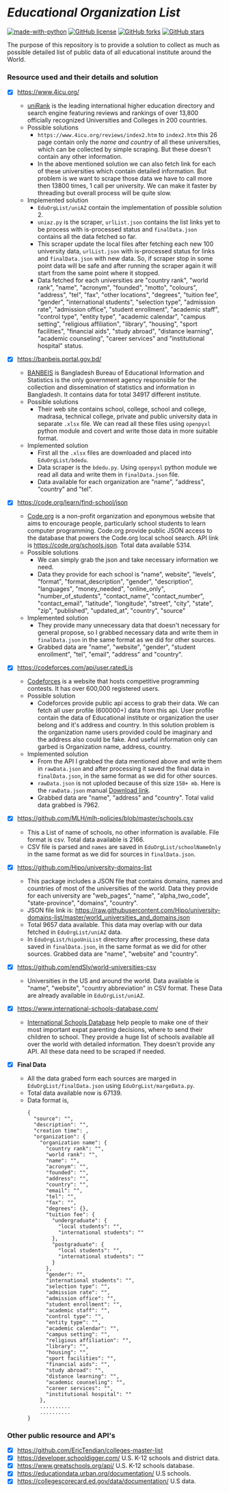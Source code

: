 # *Educational Organization List*
[![made-with-python](https://img.shields.io/badge/Made%20with-Python-1f425f.svg)](https://www.python.org/)
[![GitHub license](https://img.shields.io/github/license/ShouravAhmed/EduOrgList.svg)](https://github.com/ShouravAhmed/EduOrgList/blob/main/LICENSE)
[![GitHub forks](https://img.shields.io/github/forks/ShouravAhmed/EduOrgList.svg?style=social&label=Fork)](https://github.com/ShouravAhmed/EduOrgList)
[![GitHub stars](https://img.shields.io/github/stars/ShouravAhmed/EduOrgList.svg?style=social&label=Stars)](https://github.com/ShouravAhmed/EduOrgList)

The purpose of this repository is to provide a solution to collect as much as possible detailed list of public data of all educational institute around the World.

### Resource used and their details and solution

* [x] https://www.4icu.org/
  * [uniRank](https://www.4icu.org/) is the leading international higher education directory and search engine featuring reviews and rankings of over 13,800 officially recognized Universities and Colleges in 200 countries.
  * Possible solutions
    * `https://www.4icu.org/reviews/index2.htm` to `index2.htm` this 26 page contain only the *name and country* of all these universities, which can be collected by simple scraping. But these doesn't contain any other information.
    * In the above mentioned solution we can also fetch link for each of these universities which contain detailed information. But problem is we want to scrape those data we have to call more then 13800 times, 1 call per university. We can make it faster by threading but overall process will be quite slow.
  * Implemented solution
    * `EduOrgList/uniAZ` contain the implementation of possible solution 2.
    * `uniaz.py` is the scraper, `urlList.json` contains the list links yet to be process with is-processed status and `finalData.json` contains all the data fetched so far.
    * This scraper update the local files after fetching each new 100 university data, `urlList.json` with is-processed status for links and `finalData.json` with new data. So, if scraper stop in some point data will be safe and after running the scraper again it will start from the same point where it stopped.
    * Data fetched for each universities are "country rank", "world rank", "name", "acronym", "founded", "motto", "colours", "address", "tel", "fax", "other locations", "degrees", "tuition fee", "gender", "international students", "selection type", "admission rate", "admission office", "student enrollment", "academic staff", "control type", "entity type", "academic calendar", "campus setting", "religious affiliation", "library", "housing", "sport facilities", "financial aids", "study abroad", "distance learning", "academic counseling", "career services" and "institutional hospital" status.

* [x] https://banbeis.portal.gov.bd/
  * [BANBEIS](https://banbeis.portal.gov.bd/) is Bangladesh Bureau of Educational Information and Statistics is the only government agency responsible for the collection and dissemination of statistics and information in Bangladesh. It contains data for total 34917 different institute.
  * Possible solutions
    * Their web site contains school, college, school and college, madrasa, technical college, private and public university data in separate `.xlsx` file. We can read all these files using `openpyxl` python module and covert and write those data in more suitable format.
  * Implemented solution
    * First all the `.xlsx` files are downloaded and placed into `EduOrgList/bdedu`.
    * Data scraper is the `bdedu.py`. Using `openpyxl` python module we read all data and write them in `finalData.json` file.
    * Data available for each organization are "name", "address", "country" and "tel".

* [x] https://code.org/learn/find-school/json
  * [Code.org](https://code.org) is a non-profit organization and eponymous website that aims to encourage people, particularly school students to learn computer programming. Code.org provide public JSON access to the database that powers the Code.org local school search. API link is https://code.org/schools.json. Total data available 5314.
  * Possible solutions
    * We can simply grab the json and take necessary information we need.
    * Data they provide for each school is "name", website", "levels", "format", "format_description", "gender", "description", "languages", "money_needed", "online_only", "number_of_students", "contact_name", "contact_number", "contact_email", "latitude", "longitude", "street", "city", "state", "zip", "published", "updated_at", "country", "source"
  * Implemented solution
    * They provide many unnecessary data that doesn't necessary for general propose, so I grabbed necessary data and write them in `finalData.json` in the same format as we did for other sources.
    * Grabbed data are "name", "website", "gender", "student enrollment", "tel", "email", "address" and "country".

* [x] https://codeforces.com/api/user.ratedLis
  * [Codeforces](https://codeforces.com/) is a website that hosts competitive programming contests. It has over 600,000 registered users.
  * Possible solution
    * Codeforces provide public api access to grab their data. We can fetch all user profile (600000+) data from this api. User profile contain the data of Educational institute or organization the user belong and it's address and country. In this solution problem is the organization name users provided could be imaginary and the address also could be fake. And useful information only can garbed is Organization name, address, country.
  * Implemented solution
    * From the API I grabbed the data mentioned above and write them in `rawData.json` and after processing it saved the final data in `finalData.json`, in the same format as we did for other sources.
    * `rawData.json` is not uploded because of this size `150+ mb`. Here is the `rawData.json` manual [Download link](https://drive.google.com/file/d/1GquQxqgedmO_Tut2tAXa5_yBQXT1XyJ3/view?usp=sharing).
    * Grabbed data are "name", "address" and "country". Total valid data grabbed is 7962.

* [x] https://github.com/MLH/mlh-policies/blob/master/schools.csv
  * This a List of name of schools, no other information is available. File format is csv. Total data available is 2166.
  * CSV file is parsed and `names` are saved in `EduOrgList/schoolNameOnly` in the same format as we did for sources in `finalData.json`.

* [x] https://github.com/Hipo/university-domains-list
  * This package includes a JSON file that contains domains, names and countries of most of the universities of the world. Data they provide for each university are "web_pages", "name", "alpha_two_code", "state-province", "domains", "country".
  * JSON file link is: https://raw.githubusercontent.com/Hipo/university-domains-list/master/world_universities_and_domains.json
  * Total 9657 data available. This data may overlap with our data fetched in `EduOrgList/uniAZ` data.
  * In `EduOrgList/hipoUniList` directory after processing, these data saved in `finalData.json`, in the same format as we did for other sources. Grabbed data are "name", "website" and "country".

* [x] https://github.com/endSly/world-universities-csv
  * Universities in the US and around the world. Data available is "name", "website", "country abbreviation" in CSV format. These Data are already available in `EduOrgList/uniAZ`.

* [x] https://www.international-schools-database.com/
  * [International Schools Database](https://www.international-schools-database.com/about-us) help people to make one of their most important expat parenting decisions, where to send their children to school. They provide a huge list of schools available all over the world with detailed information. They doesn't provide any API. All these data need to be scraped if needed.

* [x] **Final Data**
  * All the data grabed form each sources are marged in `EduOrgList/finalData.json` using `EduOrgList/margeData.py`.
  * Total data available now is 67139.
  * Data format is,
    ```
    {
      "source": "",
      "description": "",
      "creation time": ,
      "organization": {
        "organization name": {
          "country rank": "",
          "world rank": "",
          "name": "",
          "acronym": "",
          "founded": "",
          "address": "",
          "country": "",
          "email": "",
          "tel": "",
          "fax": "",
          "degrees": {},
          "tuition fee": {
            "undergraduate": {
              "local students": "",
              "international students": ""
            },
            "postgraduate": {
              "local students": "",
              "international students": ""
            }
          },
          "gender": "",
          "international students": "",
          "selection type": "",
          "admission rate": "",
          "admission office": "",
          "student enrollment": "",
          "academic staff": "",
          "control type": "",
          "entity type": "",
          "academic calendar": "",
          "campus setting": "",
          "religious affiliation": "",
          "library": "",
          "housing": "",
          "sport facilities": "",
          "financial aids": "",
          "study abroad": "",
          "distance learning": "",
          "academic counseling": "",
          "career services": "",
          "institutional hospital": ""
        },
        ..........
        ..........
    }
    ```

### Other public resource and API's

* [x] https://github.com/EricTendian/colleges-master-list
* [x] https://developer.schooldigger.com/ U.S. K-12 schools and district data.
* [x] https://www.greatschools.org/api/ U.S. K-12 schools database.
* [x] https://educationdata.urban.org/documentation/ U.S schools.
* [x] https://collegescorecard.ed.gov/data/documentation/ U.S data.
